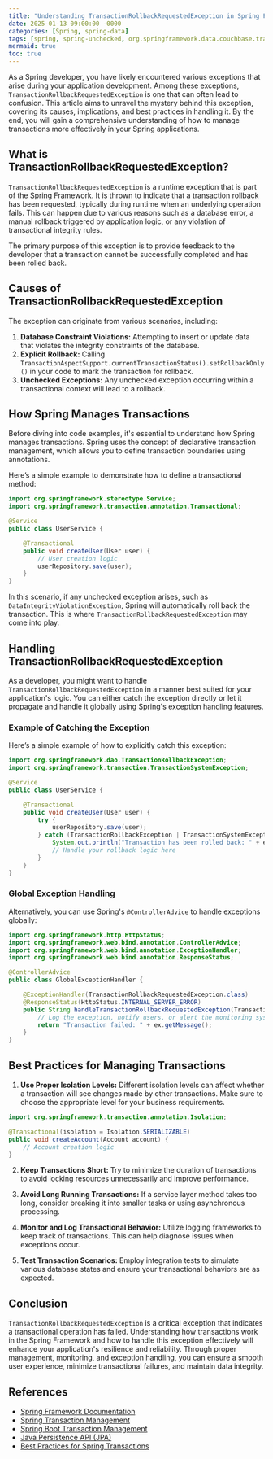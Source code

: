 ```yaml
---
title: "Understanding TransactionRollbackRequestedException in Spring Framework"
date: 2025-01-13 09:00:00 -0000
categories: [Spring, spring-data]
tags: [spring, spring-unchecked, org.springframework.data.couchbase.transaction.error]
mermaid: true
toc: true
---
```



As a Spring developer, you have likely encountered various exceptions that arise during your application development. Among these exceptions, `TransactionRollbackRequestedException` is one that can often lead to confusion. This article aims to unravel the mystery behind this exception, covering its causes, implications, and best practices in handling it. By the end, you will gain a comprehensive understanding of how to manage transactions more effectively in your Spring applications.

## What is TransactionRollbackRequestedException?

`TransactionRollbackRequestedException` is a runtime exception that is part of the Spring Framework. It is thrown to indicate that a transaction rollback has been requested, typically during runtime when an underlying operation fails. This can happen due to various reasons such as a database error, a manual rollback triggered by application logic, or any violation of transactional integrity rules.

The primary purpose of this exception is to provide feedback to the developer that a transaction cannot be successfully completed and has been rolled back.

## Causes of TransactionRollbackRequestedException

The exception can originate from various scenarios, including:

1. **Database Constraint Violations:** Attempting to insert or update data that violates the integrity constraints of the database.
2. **Explicit Rollback:** Calling `TransactionAspectSupport.currentTransactionStatus().setRollbackOnly()` in your code to mark the transaction for rollback.
3. **Unchecked Exceptions:** Any unchecked exception occurring within a transactional context will lead to a rollback.

## How Spring Manages Transactions

Before diving into code examples, it's essential to understand how Spring manages transactions. Spring uses the concept of declarative transaction management, which allows you to define transaction boundaries using annotations.

Here’s a simple example to demonstrate how to define a transactional method:

```java
import org.springframework.stereotype.Service;
import org.springframework.transaction.annotation.Transactional;

@Service
public class UserService {

    @Transactional
    public void createUser(User user) {
        // User creation logic
        userRepository.save(user);
    }
}
```

In this scenario, if any unchecked exception arises, such as `DataIntegrityViolationException`, Spring will automatically roll back the transaction. This is where `TransactionRollbackRequestedException` may come into play.

## Handling TransactionRollbackRequestedException

As a developer, you might want to handle `TransactionRollbackRequestedException` in a manner best suited for your application's logic. You can either catch the exception directly or let it propagate and handle it globally using Spring's exception handling features.

### Example of Catching the Exception

Here’s a simple example of how to explicitly catch this exception:

```java
import org.springframework.dao.TransactionRollbackException;
import org.springframework.transaction.TransactionSystemException;

@Service
public class UserService {

    @Transactional
    public void createUser(User user) {
        try {
            userRepository.save(user);
        } catch (TransactionRollbackException | TransactionSystemException e) {
            System.out.println("Transaction has been rolled back: " + e.getMessage());
            // Handle your rollback logic here
        }
    }
}
```

### Global Exception Handling

Alternatively, you can use Spring's `@ControllerAdvice` to handle exceptions globally:

```java
import org.springframework.http.HttpStatus;
import org.springframework.web.bind.annotation.ControllerAdvice;
import org.springframework.web.bind.annotation.ExceptionHandler;
import org.springframework.web.bind.annotation.ResponseStatus;

@ControllerAdvice
public class GlobalExceptionHandler {

    @ExceptionHandler(TransactionRollbackRequestedException.class)
    @ResponseStatus(HttpStatus.INTERNAL_SERVER_ERROR)
    public String handleTransactionRollbackRequestedException(TransactionRollbackRequestedException ex) {
        // Log the exception, notify users, or alert the monitoring system
        return "Transaction failed: " + ex.getMessage();
    }
}
```

## Best Practices for Managing Transactions

1. **Use Proper Isolation Levels:** Different isolation levels can affect whether a transaction will see changes made by other transactions. Make sure to choose the appropriate level for your business requirements.

```java
import org.springframework.transaction.annotation.Isolation;

@Transactional(isolation = Isolation.SERIALIZABLE)
public void createAccount(Account account) {
    // Account creation logic
}
```

2. **Keep Transactions Short:** Try to minimize the duration of transactions to avoid locking resources unnecessarily and improve performance.

3. **Avoid Long Running Transactions:** If a service layer method takes too long, consider breaking it into smaller tasks or using asynchronous processing.

4. **Monitor and Log Transactional Behavior:** Utilize logging frameworks to keep track of transactions. This can help diagnose issues when exceptions occur.

5. **Test Transaction Scenarios:** Employ integration tests to simulate various database states and ensure your transactional behaviors are as expected.

## Conclusion

`TransactionRollbackRequestedException` is a critical exception that indicates a transactional operation has failed. Understanding how transactions work in the Spring Framework and how to handle this exception effectively will enhance your application's resilience and reliability. Through proper management, monitoring, and exception handling, you can ensure a smooth user experience, minimize transactional failures, and maintain data integrity.

## References

- [Spring Framework Documentation](https://docs.spring.io/spring-framework/docs/current/reference/html/data-access.html#transaction)
- [Spring Transaction Management](https://spring.io/guides/gs/transaction-rollback/)
- [Spring Boot Transaction Management](https://spring.io/guides/gs/accessing-data-jpa/)
- [Java Persistence API (JPA)](https://docs.oracle.com/javaee/7/tutorial/persistence-intro.htm)
- [Best Practices for Spring Transactions](https://www.baeldung.com/tutorials/spring-transactions)